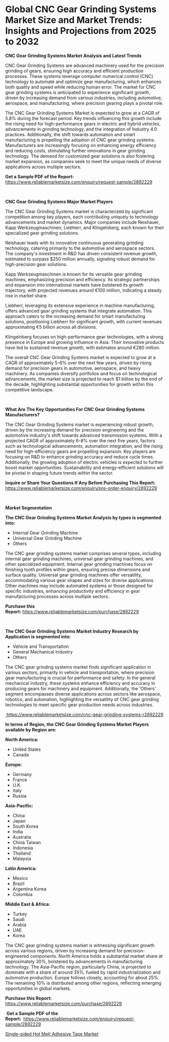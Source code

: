 <p><h1>Global CNC Gear Grinding Systems Market Size and Market Trends: Insights and Projections from 2025 to 2032</h1></p><p><strong>CNC Gear Grinding Systems Market Analysis and Latest Trends</strong></p>
<p><p>CNC Gear Grinding Systems are advanced machinery used for the precision grinding of gears, ensuring high accuracy and efficient production processes. These systems leverage computer numerical control (CNC) technology to automate and optimize gear manufacturing, which enhances both quality and speed while reducing human error. The market for CNC gear grinding systems is anticipated to experience significant growth, driven by increasing demand from various industries, including automotive, aerospace, and manufacturing, where precision gearing plays a pivotal role.</p><p>The CNC Gear Grinding Systems Market is expected to grow at a CAGR of 5.8% during the forecast period. Key trends influencing this growth include the rising need for high-performance gears in electric and hybrid vehicles, advancements in grinding technology, and the integration of Industry 4.0 practices. Additionally, the shift towards automation and smart manufacturing is propelling the adoption of CNC gear grinding systems. Manufacturers are increasingly focusing on enhancing energy efficiency and reducing costs, stimulating further innovations in gear grinding technology. The demand for customized gear solutions is also fostering market expansion, as companies seek to meet the unique needs of diverse applications across multiple sectors.</p></p>
<p><strong>Get a Sample PDF of the Report:&nbsp;</strong> <a href="https://www.reliablemarketsize.com/enquiry/request-sample/2892229?utm_campaign=1103&utm_medium=2&utm_source=Github&utm_content=ia&utm_term=15032025&utm_id=cnc-gear-grinding-systems">https://www.reliablemarketsize.com/enquiry/request-sample/2892229</a></p>
<p>&nbsp;</p>
<p><strong>CNC Gear Grinding Systems Major Market Players</strong></p>
<p><p>The CNC Gear Grinding Systems market is characterized by significant competition among key players, each contributing uniquely to technology advancements and market dynamics. Major companies include Reishauer, Kapp Werkzeugmaschinen, Liebherr, and Klingelnberg, each known for their specialized gear grinding solutions.</p><p>Reishauer leads with its innovative continuous generating grinding technology, catering primarily to the automotive and aerospace sectors. The company's investment in R&D has driven consistent revenue growth, estimated to surpass $250 million annually, signaling robust demand for high-precision gear solutions.</p><p>Kapp Werkzeugmaschinen is known for its versatile gear grinding machines, emphasizing precision and efficiency. Its strategic partnerships and expansion into international markets have bolstered its growth trajectory, with projected revenues around €100 million, indicating a steady rise in market share.</p><p>Liebherr, leveraging its extensive experience in machine manufacturing, offers advanced gear grinding systems that integrate automation. This approach caters to the increasing demand for smart manufacturing solutions, positioning Liebherr for significant growth, with current revenues approximating €5 billion across all divisions.</p><p>Klingelnberg focuses on high-performance gear technologies, with a strong presence in Europe and growing influence in Asia. Their innovative products have led to sustained revenue growth, with estimates around €280 million.</p><p>The overall CNC Gear Grinding Systems market is expected to grow at a CAGR of approximately 5-6% over the next few years, driven by rising demand for precision gears in automotive, aerospace, and heavy machinery. As companies diversify portfolios and focus on technological advancements, the market size is projected to reach $1 billion by the end of the decade, highlighting substantial opportunities for growth within this competitive landscape.</p></p>
<p>&nbsp;</p>
<p><strong>What Are The Key Opportunities For CNC Gear Grinding Systems Manufacturers?</strong></p>
<p><p>The CNC Gear Grinding Systems market is experiencing robust growth, driven by the increasing demand for precision engineering and the automotive industry's shift towards advanced transmission systems. With a projected CAGR of approximately 6-8% over the next five years, factors such as technological advancements, automation integration, and the rising need for high-efficiency gears are propelling expansion. Key players are focusing on R&D to enhance grinding accuracy and reduce cycle times. Additionally, the growing adoption of electric vehicles is expected to further boost market opportunities. Sustainability and energy-efficient solutions will be pivotal in shaping future trends within the sector.</p></p>
<p><strong>Inquire or Share Your Questions If Any Before Purchasing This Report:</strong> <a href="https://www.reliablemarketsize.com/enquiry/pre-order-enquiry/2892229?utm_campaign=1103&utm_medium=2&utm_source=Github&utm_content=ia&utm_term=15032025&utm_id=cnc-gear-grinding-systems">https://www.reliablemarketsize.com/enquiry/pre-order-enquiry/2892229</a></p>
<p>&nbsp;</p>
<p><strong>Market Segmentation</strong></p>
<p><strong>The CNC Gear Grinding Systems Market Analysis by types is segmented into:</strong></p>
<p><ul><li>Internal Gear Grinding Machine</li><li>Universal Gear Grinding Machine</li><li>Others</li></ul></p>
<p><p>The CNC gear grinding systems market comprises several types, including internal gear grinding machines, universal gear grinding machines, and other specialized equipment. Internal gear grinding machines focus on finishing tooth profiles within gears, ensuring precise dimensions and surface quality. Universal gear grinding machines offer versatility, accommodating various gear shapes and sizes for diverse applications. Other machines may include automated systems or those designed for specific industries, enhancing productivity and efficiency in gear manufacturing processes across multiple sectors.</p></p>
<p><strong>Purchase this Report:&nbsp;</strong><a href="https://www.reliablemarketsize.com/purchase/2892229?utm_campaign=1103&utm_medium=2&utm_source=Github&utm_content=ia&utm_term=15032025&utm_id=cnc-gear-grinding-systems">https://www.reliablemarketsize.com/purchase/2892229</a></p>
<p>&nbsp;</p>
<p><strong>The CNC Gear Grinding Systems Market Industry Research by Application is segmented into:</strong></p>
<p><ul><li>Vehicle and Transportation</li><li>General Mechanical Industry</li><li>Others</li></ul></p>
<p><p>The CNC gear grinding systems market finds significant application in various sectors, primarily in vehicle and transportation, where precision gear manufacturing is crucial for performance and safety. In the general mechanical industry, these systems enhance efficiency and accuracy in producing gears for machinery and equipment. Additionally, the 'Others' segment encompasses diverse applications across sectors like aerospace, robotics, and automation, highlighting the versatility of CNC gear grinding technologies to meet specific gear production needs across industries.</p></p>
<p><a href="https://www.reliablemarketsize.com/cnc-gear-grinding-systems-r2892229?utm_campaign=1103&utm_medium=2&utm_source=Github&utm_content=ia&utm_term=15032025&utm_id=cnc-gear-grinding-systems">&nbsp;https://www.reliablemarketsize.com/cnc-gear-grinding-systems-r2892229</a></p>
<p><strong>In terms of Region, the CNC Gear Grinding Systems Market Players available by Region are:</strong></p>
<p>
    <p> <strong> North America: </strong>
        <ul>
            <li>United States</li>
            <li>Canada</li>
        </ul>
        </p> 
    <p> <strong> Europe: </strong>
        <ul>
            <li>Germany</li>
            <li>France</li>
            <li>U.K.</li>
            <li>Italy</li>
            <li>Russia</li>
        </ul>
        </p> 
    <p> <strong> Asia-Pacific: </strong>
        <ul>
            <li>China</li>
            <li>Japan</li>
            <li>South Korea</li>
            <li>India</li>
            <li>Australia</li>
            <li>China Taiwan</li>
            <li>Indonesia</li>
            <li>Thailand</li>
            <li>Malaysia</li>
        </ul>
        </p> 
    <p> <strong> Latin America: </strong>
        <ul>
            <li>Mexico</li>
            <li>Brazil</li>
            <li>Argentina Korea</li>
            <li>Colombia</li>
        </ul>
        </p> 
    <p> <strong> Middle East & Africa: </strong>
        <ul>
            <li>Turkey</li>
            <li>Saudi</li>
            <li>Arabia</li>
            <li>UAE</li>
            <li>Korea</li>
        </ul>
    </p>
    </p>
<p><p>The CNC gear grinding systems market is witnessing significant growth across various regions, driven by increasing demand for precision-engineered components. North America holds a substantial market share at approximately 30%, bolstered by advancements in manufacturing technology. The Asia-Pacific region, particularly China, is projected to dominate with a share of around 35%, fueled by rapid industrialization and automotive production. Europe follows closely, accounting for about 25%. The remaining 10% is distributed among other regions, reflecting emerging opportunities in global markets.</p></p>
<p><strong>Purchase this Report: </strong><a href="https://www.reliablemarketsize.com/purchase/2892229?utm_campaign=1103&utm_medium=2&utm_source=Github&utm_content=ia&utm_term=15032025&utm_id=cnc-gear-grinding-systems">https://www.reliablemarketsize.com/purchase/2892229</a></p>
<p>&nbsp;<strong>Get a Sample PDF of the Report:&nbsp;&nbsp;</strong><a href="https://www.reliablemarketsize.com/enquiry/request-sample/2892229?utm_campaign=1103&utm_medium=2&utm_source=Github&utm_content=ia&utm_term=15032025&utm_id=cnc-gear-grinding-systems">https://www.reliablemarketsize.com/enquiry/request-sample/2892229</a></p>
<p><strong></strong></p>
<p><p><a href="https://github.com/gdfhhhj/Market-Research-Report-List-7/blob/main/single-sided-hot-melt-adhesive-tape-market.md?utm_campaign=1103&utm_medium=2&utm_source=Github&utm_content=ia&utm_term=15032025&utm_id=cnc-gear-grinding-systems">Single-sided Hot Melt Adhesive Tape Market</a></p></p>